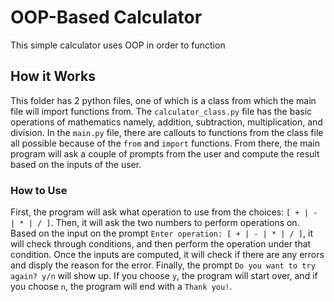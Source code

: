 # OOP-Based Calculator
This simple calculator uses OOP in order to function
## How it Works
This folder has 2 python files, one of which is a class from which the main file will import functions from. The `calculator_class.py` file has the basic operations of mathematics namely, addition, subtraction, multiplication, and division. In the `main.py` file, there are callouts to functions from the class file all possible because of the `from` and `import` functions. From there, the main program will ask a couple of prompts from the user and compute the result based on the inputs of the user.
### How to Use
First, the program will ask what operation to use from the choices: `[ + | - | * | / ]`. Then, it will ask the two numbers to perform operations on. Based on the input on the prompt `Enter operation: [ + | - | * | / ]`, it will check through conditions, and then perform the operation under that condition. Once the inputs are computed, it will check if there are any errors and disply the reason for the error. Finally, the prompt `Do you want to try again? y/n` will show up. If you choose `y`, the program will start over, and if you choose `n`, the program will end with a `Thank you!`.
